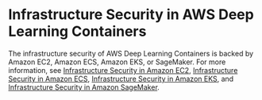 # Infrastructure Security in AWS Deep Learning Containers<a name="infrastructure-security"></a>

The infrastructure security of AWS Deep Learning Containers is backed by Amazon EC2, Amazon ECS, Amazon EKS, or SageMaker\. For more information, see [Infrastructure Security in Amazon EC2](https://docs.aws.amazon.com//AWSEC2/latest/UserGuide/infrastructure-security.html), [Infrastructure Security in Amazon ECS](https://docs.aws.amazon.com//AmazonECS/latest/developerguide/infrastructure-security.html), [Infrastructure Security in Amazon EKS](https://docs.aws.amazon.com//eks/latest/userguide/disaster-recovery-resiliency.html), and [Infrastructure Security in Amazon SageMaker](https://docs.aws.amazon.com//sagemaker/latest/dg/infrastructure-security.html)\.